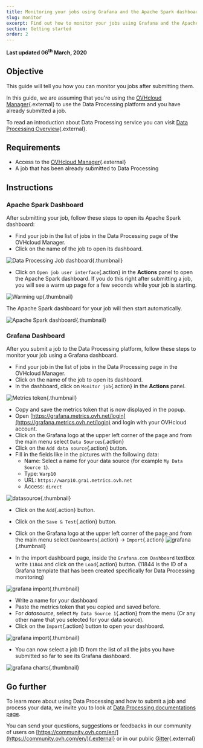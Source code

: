 ```yaml
---
title: Monitoring your jobs using Grafana and the Apache Spark dashboard 
slug: monitor
excerpt: Find out how to monitor your jobs using Grafana and the Apache Spark dashboard
section: Getting started
order: 2
---
```


**Last updated 06<sup>th</sup> March, 2020**

## Objective

This guide will tell you how you can monitor you jobs after submitting them. 

In this guide, we are assuming that you're using the [OVHcloud Manager](https://www.ovh.com/auth/?action=gotomanager&from=https://www.ovh.co.uk/&ovhSubsidiary=GB){.external} to use the Data Processing platform and you have already submitted a job. 

To read an introduction about Data Processing service you can visit [Data Processing Overview](../overview){.external}.

## Requirements 

- Access to the [OVHcloud Manager](https://www.ovh.com/auth/?action=gotomanager&from=https://www.ovh.co.uk/&ovhSubsidiary=GB){.external}
- A job that has been already submitted to Data Processing

## Instructions

### Apache Spark Dashboard 

After submitting your job, follow these steps to open its Apache Spark dashboard: 

- Find your job in the list of jobs in the Data Processing page of the OVHcloud Manager.
- Click on the name of the job to open its dashboard. 

![Data Processing Job dashboard](images/jobuserinterface.png){.thumbnail}

- Click on  `Open job user interface`{.action} in the **Actions** panel to open the Apache Spark dashboard. If you do this right after submitting a job, you will see a warm up page for a few seconds while your job is starting. 

![Warming up](images/warmup.png){.thumbnail}

The Apache Spark dashboard for your job will then start automatically. 

![Apache Spark dashboard](images/sparkdashboard.png){.thumbnail}

### Grafana Dashboard

After you submit a job to the Data Processing platform, follow these steps to monitor your job using a Grafana dashboard. 

- Find your job in the list of jobs in the Data Processing page in the OVHcloud Manager.
- Click on the name of the job to open its dashboard. 
- In the dashboard, click on `Monitor job`{.action} in the **Actions** panel. 

![Metrics token](images/token.png){.thumbnail}

- Copy and save the metrics token that is now displayed in the popup. 
- Open [https://grafana.metrics.ovh.net/login](https://grafana.metrics.ovh.net/login) and login with your OVHcloud account. 
- Click on the Grafana logo at the upper left corner of the page and from the main menu select `Data Sources`{.action}
- Click on the `Add data source`{.action} button. 
- Fill in the fields like in the pictures with the following data: 
  - Name: Select a name for your data source (for example `My Data Source 1`). 
  - Type: `Warp10`
  - URL: `https://warp10.gra1.metrics.ovh.net`
  - Access: `direct`

![datasource](images/datasource.png){.thumbnail}

- Click on the `Add`{.action} button. 
- Click on the `Save & Test`{.action} button. 
- Click on the Grafana logo at the upper left corner of the page and from the main menu select `Dashboards`{.action} -> `Import`{.action}
![grafana](images/grafana.png){.thumbnail}

- In the import dashboard page, inside the `Grafana.com Dashboard` textbox write `11844` and click on the `Load`{.action} button. (11844 is the ID of a Grafana template that has been created specifically for Data Processing monitoring)

![grafana import](images/import.png){.thumbnail}

- Write a name for your dashboard 
- Paste the metrics token that you copied and saved before. 
- For *datasource*, select `My Data Source 1`{.action} from the menu (Or any other name that you selected for your data source).
- Click on the `Import`{.action} button to open your dashboard. 

![grafana import](images/import2.png){.thumbnail}

- You can now select a job ID from the list of all the jobs you have submitted so far to see its Grafana dashboard. 

![grafana charts](images/grafanacharts.png){.thumbnail}

## Go further

To learn more about using Data Processing and how to submit a job and process your data, we invite you to look at [Data Processing documentations page](../).

You can send your questions, suggestions or feedbacks in our community of users on [https://community.ovh.com/en/](https://community.ovh.com/en/){.external} or in our public [Gitter](https://gitter.im/ovh/data-processing){.external}
